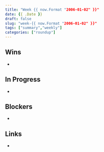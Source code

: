 ```yaml
---
title: "Week {{ now.Format "2006-01-02" }}"
date: {{ .Date }}
draft: false
slug: "week-{{ now.Format "2006-01-02" }}"
tags: ["summary","weekly"]
categories: ["roundup"]
---
```

## Wins
- 

## In Progress
- 

## Blockers
- 

## Links
- 

